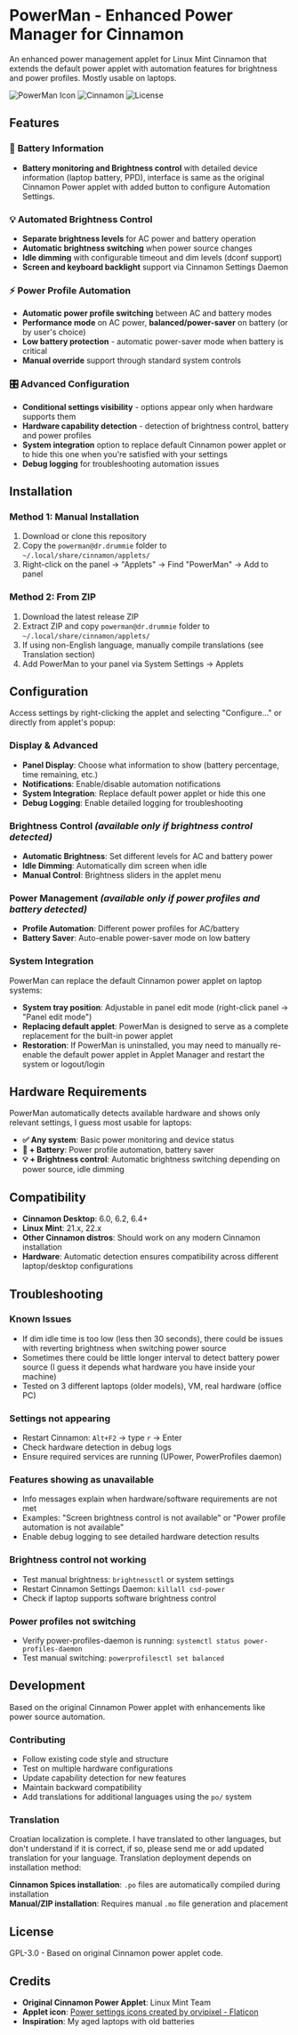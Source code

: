 # PowerMan - Enhanced Power Manager for Cinnamon

An enhanced power management applet for Linux Mint Cinnamon that extends the default power applet with automation features for brightness and power profiles. Mostly usable on laptops.

![PowerMan Icon](https://img.shields.io/badge/version-1.6.2-blue) ![Cinnamon](https://img.shields.io/badge/cinnamon-6.0%2B-green) ![License](https://img.shields.io/badge/license-GPL--3.0-orange)

## Features

### 🔋 **Battery Information**

- **Battery monitoring and Brightness control** with detailed device information (laptop battery, PPD), interface is same as the original Cinnamon Power applet with added button to configure Automation Settings.

### 💡 **Automated Brightness Control**

- **Separate brightness levels** for AC power and battery operation
- **Automatic brightness switching** when power source changes
- **Idle dimming** with configurable timeout and dim levels (dconf support)
- **Screen and keyboard backlight** support via Cinnamon Settings Daemon

### ⚡ **Power Profile Automation**

- **Automatic power profile switching** between AC and battery modes
- **Performance mode** on AC power, **balanced/power-saver** on battery (or by user's choice)
- **Low battery protection** - automatic power-saver mode when battery is critical
- **Manual override** support through standard system controls

### 🎛️ **Advanced Configuration**

- **Conditional settings visibility** - options appear only when hardware supports them
- **Hardware capability detection** - detection of brightness control, battery and power profiles
- **System integration** option to replace default Cinnamon power applet or to hide this one when you're satisfied with your settings
- **Debug logging** for troubleshooting automation issues

## Installation

### Method 1: Manual Installation

1. Download or clone this repository
2. Copy the `powerman@dr.drummie` folder to `~/.local/share/cinnamon/applets/`
3. Right-click on the panel → "Applets" → Find "PowerMan" → Add to panel

### Method 2: From ZIP

1. Download the latest release ZIP
2. Extract ZIP and copy `powerman@dr.drummie` folder to `~/.local/share/cinnamon/applets/`
3. If using non-English language, manually compile translations (see Translation section)
4. Add PowerMan to your panel via System Settings → Applets

## Configuration

Access settings by right-clicking the applet and selecting "Configure..." or directly from applet's popup:

### **Display & Advanced**

- **Panel Display**: Choose what information to show (battery percentage, time remaining, etc.)
- **Notifications**: Enable/disable automation notifications
- **System Integration**: Replace default power applet or hide this one
- **Debug Logging**: Enable detailed logging for troubleshooting

### **Brightness Control** *(available only if brightness control detected)*

- **Automatic Brightness**: Set different levels for AC and battery power
- **Idle Dimming**: Automatically dim screen when idle
- **Manual Control**: Brightness sliders in the applet menu

### **Power Management** *(available only if power profiles and battery detected)*

- **Profile Automation**: Different power profiles for AC/battery
- **Battery Saver**: Auto-enable power-saver mode on low battery

### **System Integration**

PowerMan can replace the default Cinnamon power applet on laptop systems:

- **System tray position**: Adjustable in panel edit mode (right-click panel → "Panel edit mode")
- **Replacing default applet**: PowerMan is designed to serve as a complete replacement for the built-in power applet
- **Restoration**: If PowerMan is uninstalled, you may need to manually re-enable the default power applet in Applet Manager and restart the system or logout/login

## Hardware Requirements

PowerMan automatically detects available hardware and shows only relevant settings, I guess most usable for laptops:

- **✅ Any system**: Basic power monitoring and device status
- **🔋 + Battery**: Power profile automation, battery saver
- **💡 + Brightness control**: Automatic brightness switching depending on power source, idle dimming

## Compatibility

- **Cinnamon Desktop**: 6.0, 6.2, 6.4+
- **Linux Mint**: 21.x, 22.x  
- **Other Cinnamon distros**: Should work on any modern Cinnamon installation
- **Hardware**: Automatic detection ensures compatibility across different laptop/desktop configurations

## Troubleshooting

### **Known Issues**

- If dim idle time is too low (less then 30 seconds), there could be issues with reverting brightness when switching power source
- Sometimes there could be little longer interval to detect battery power source (I guess it depends what hardware you have inside your machine)
- Tested on 3 different laptops (older models), VM, real hardware (office PC)

### **Settings not appearing**

- Restart Cinnamon: `Alt+F2` → type `r` → Enter
- Check hardware detection in debug logs
- Ensure required services are running (UPower, PowerProfiles daemon)

### **Features showing as unavailable**

- Info messages explain when hardware/software requirements are not met
- Examples: "Screen brightness control is not available" or "Power profile automation is not available"  
- Enable debug logging to see detailed hardware detection results

### **Brightness control not working**

- Test manual brightness: `brightnessctl` or system settings
- Restart Cinnamon Settings Daemon: `killall csd-power`
- Check if laptop supports software brightness control

### **Power profiles not switching**

- Verify power-profiles-daemon is running: `systemctl status power-profiles-daemon`
- Test manual switching: `powerprofilesctl set balanced`

## Development

Based on the original Cinnamon Power applet with enhancements like power source automation.

### **Contributing**

- Follow existing code style and structure
- Test on multiple hardware configurations  
- Update capability detection for new features
- Maintain backward compatibility
- Add translations for additional languages using the `po/` system

### **Translation**

Croatian localization is complete. I have translated to other languages, but don't understand if it is correct, if so, please send me or add updated translation for your language.
Translation deployment depends on installation method:

**Cinnamon Spices installation**: `.po` files are automatically compiled during installation  
**Manual/ZIP installation**: Requires manual `.mo` file generation and placement

## License

GPL-3.0 - Based on original Cinnamon power applet code.

## Credits

- **Original Cinnamon Power Applet**: Linux Mint Team
- **Applet icon**: <a href="https://www.flaticon.com/free-icons/power-settings" title="power settings icons">Power settings icons created by orvipixel - Flaticon</a>
- **Inspiration**: My aged laptops with old batteries
